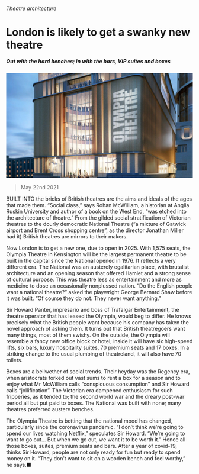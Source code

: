 ###### Theatre architecture

# London is likely to get a swanky new theatre 

##### Out with the hard benches; in with the bars, VIP suites and boxes 

![image](images/20210522_brp509.jpg) 

> May 22nd 2021 

BUILT INTO the bricks of British theatres are the aims and ideals of the ages that made them. “Social class,” says Rohan McWilliam, a historian at Anglia Ruskin University and author of a book on the West End, “was etched into the architecture of theatre.” From the gilded social stratification of Victorian theatres to the dourly democratic National Theatre (“a mixture of Gatwick airport and Brent Cross shopping centre”, as the director Jonathan Miller had it) British theatres are mirrors to their makers.

Now London is to get a new one, due to open in 2025. With 1,575 seats, the Olympia Theatre in Kensington will be the largest permanent theatre to be built in the capital since the National opened in 1976. It reflects a very different era. The National was an austerely egalitarian place, with brutalist architecture and an opening season that offered Hamlet and a strong sense of cultural purpose. This was theatre less as entertainment and more as medicine to dose an occasionally nonplussed nation. “Do the English people want a national theatre?” asked the playwright George Bernard Shaw before it was built. “Of course they do not. They never want anything.”


Sir Howard Panter, impresario and boss of Trafalgar Entertainment, the theatre operator that has leased the Olympia, would beg to differ. He knows precisely what the British people want because his company has taken the novel approach of asking them. It turns out that British theatregoers want many things, most of them swishy. On the outside, the Olympia will resemble a fancy new office block or hotel; inside it will have six high-speed lifts, six bars, luxury hospitality suites, 70 premium seats and 17 boxes. In a striking change to the usual plumbing of theatreland, it will also have 70 toilets.

Boxes are a bellwether of social trends. Their heyday was the Regency era, when aristocrats forked out vast sums to rent a box for a season and to enjoy what Mr McWilliam calls “conspicuous consumption” and Sir Howard calls “jollification”. The Victorian era dampened enthusiasm for such fripperies, as it tended to; the second world war and the dreary post-war period all but put paid to boxes. The National was built with none; many theatres preferred austere benches.

The Olympia Theatre is betting that the national mood has changed, particularly since the coronavirus pandemic. “I don’t think we’re going to spend our lives watching Netflix,” speculates Sir Howard. “We’re going to want to go out... But when we go out, we want it to be worth it.” Hence all those boxes, suites, premium seats and bars. After a year of covid-19, thinks Sir Howard, people are not only ready for fun but ready to spend money on it. “They don’t want to sit on a wooden bench and feel worthy,” he says.■

